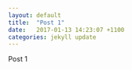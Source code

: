 ```yaml
---
layout: default
title:  "Post 1"
date:   2017-01-13 14:23:07 +1100
categories: jekyll update
---
```


Post 1
